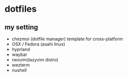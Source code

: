 # dotfiles

## my setting
- chezmoi (dotfile manager) template for cross-platform
- OSX / Fedora (asahi linux)
- hyprland
- waybar
- neovim(lazyvim distro)
- wezterm
- nushell

